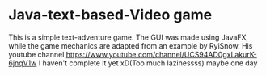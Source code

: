 # Java-text-based-Video game
 This is a simple text-adventure game. The GUI was made using JavaFX, while the game mechanics are adapted from an example by RyiSnow. His youtube channel https://www.youtube.com/channel/UCS94AD0gxLakurK-6jnqV1w
I haven't  complete it yet xD(Too much lazinessss) maybe one day
